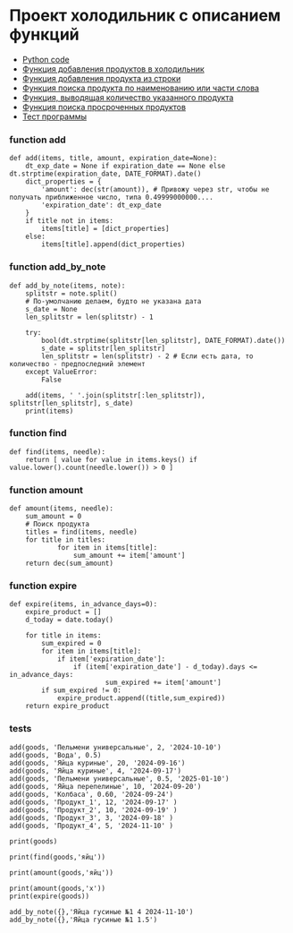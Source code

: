 # Проект холодильник с описанием функций

* [Python code](refrigerator.py)
* [Функция добавления продуктов в холодильник](#function-add)
* [Функция добавления продукта из строки](#function-add_by_note)
* [Функция поиска продукта по наименованию или части слова](#function-find)
* [Функция, выводящая количество указанного продукта](#function-amount)
* [Функция поиска просроченных продуктов](#function-expire)
* [Тест программы](#tests)


### function add

```text
def add(items, title, amount, expiration_date=None):
    dt_exp_date = None if expiration_date == None else dt.strptime(expiration_date, DATE_FORMAT).date()
    dict_properties = {
        'amount': dec(str(amount)), # Привожу через str, чтобы не получать приближенное число, типа 0.49999000000....
        'expiration_date': dt_exp_date
    }
    if title not in items:
        items[title] = [dict_properties]
    else:
        items[title].append(dict_properties)
```

### function add_by_note

```
def add_by_note(items, note):
    splitstr = note.split()
    # По-умолчанию делаем, будто не указана дата
    s_date = None
    len_splitstr = len(splitstr) - 1

    try:
        bool(dt.strptime(splitstr[len_splitstr], DATE_FORMAT).date())
        s_date = splitstr[len_splitstr]
        len_splitstr = len(splitstr) - 2 # Если есть дата, то количество - предпоследний элемент
    except ValueError:
        False

    add(items, ' '.join(splitstr[:len_splitstr]), splitstr[len_splitstr], s_date)
    print(items)
```

### function find

```
def find(items, needle):
    return [ value for value in items.keys() if value.lower().count(needle.lower()) > 0 ]
```

### function amount

```
def amount(items, needle):
    sum_amount = 0
    # Поиск продукта
    titles = find(items, needle)
    for title in titles:
            for item in items[title]:
                sum_amount += item['amount']
    return dec(sum_amount)
```

### function expire

```
def expire(items, in_advance_days=0):
    expire_product = []
    d_today = date.today()
    
    for title in items:
        sum_expired = 0
        for item in items[title]:           
            if item['expiration_date']:
                if (item['expiration_date'] - d_today).days <= in_advance_days:
                        sum_expired += item['amount']
        if sum_expired != 0:
            expire_product.append((title,sum_expired))     
    return expire_product
```

### tests

```
add(goods, 'Пельмени универсальные', 2, '2024-10-10')
add(goods, 'Вода', 0.5)
add(goods, 'Яйца куриные', 20, '2024-09-16')
add(goods, 'Яйца куриные', 4, '2024-09-17')
add(goods, 'Пельмени универсальные', 0.5, '2025-01-10')
add(goods, 'Яйца перепелиные', 10, '2024-09-20')
add(goods, 'Колбаса', 0.60, '2024-09-24')
add(goods, 'Продукт_1', 12, '2024-09-17' )
add(goods, 'Продукт_2', 10, '2024-09-19' )
add(goods, 'Продукт_3', 3, '2024-09-18' )
add(goods, 'Продукт_4', 5, '2024-11-10' )

print(goods)

print(find(goods,'яйц'))

print(amount(goods,'яйц'))

print(amount(goods,'x'))
print(expire(goods))

add_by_note({},'Яйца гусиные №1 4 2024-11-10')
add_by_note({},'Яйца гусиные №1 1.5')
```
